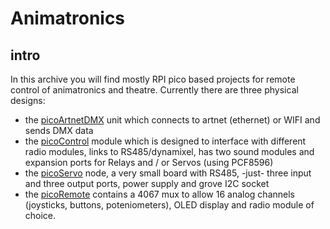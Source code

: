 # Animatronics
## intro
In this archive you will find mostly RPI pico based projects for remote control of animatronics and theatre.
Currently there are three physical designs:

- the [picoArtnetDMX](tree/main/picoArtnetDMX)  unit which connects to artnet (ethernet) or WIFI and sends DMX data
- the [picoControl](https://github.com/edwindertien/animatronics/tree/main/picoControl) module which is designed to interface with different radio modules, links to RS485/dynamixel, has two sound modules and expansion ports for Relays and / or Servos (using PCF8596)
- the [picoServo](https://github.com/edwindertien/animatronics/tree/main/picoServo) node, a very small board with RS485, -just- three input and three output ports, power supply and grove I2C socket
- the [picoRemote](https://github.com/edwindertien/animatronics/tree/main/picoRemote) contains a 4067 mux to allow 16 analog channels (joysticks, buttons, poteniometers), OLED display and radio module of choice. 